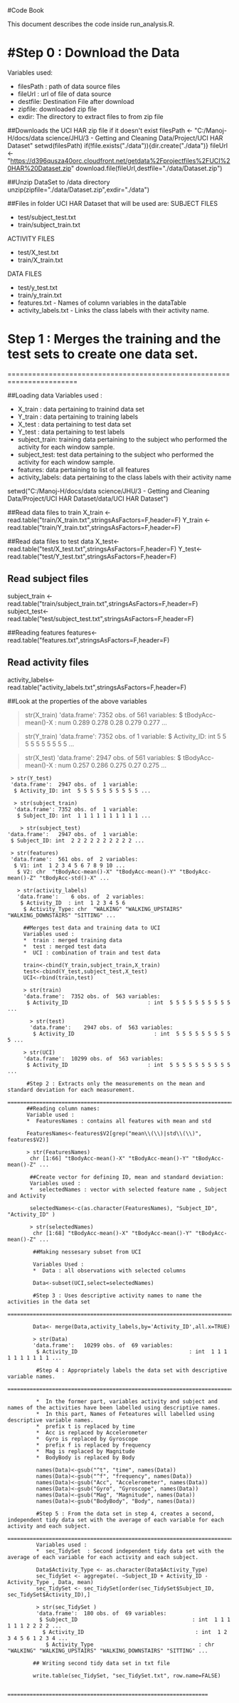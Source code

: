 #Code Book

This document describes the code inside run_analysis.R.

#Step 0 : Download the Data
===========================

Variables used:
*  filesPath : path of data source files
*  fileUrl : url of file of data source
*  destfile: Destination File after download
*  zipfile: downloaded zip file
*  exdir: The directory to extract files to from zip file

##Downloads the UCI HAR zip file if it doesn't exist
filesPath <- "C:/Manoj-H/docs/data science/JHU/3 - Getting and Cleaning Data/Project/UCI HAR Dataset"
setwd(filesPath)
if(!file.exists("./data")){dir.create("./data")}
fileUrl <- "https://d396qusza40orc.cloudfront.net/getdata%2Fprojectfiles%2FUCI%20HAR%20Dataset.zip"
download.file(fileUrl,destfile="./data/Dataset.zip")

##Unzip DataSet to /data directory
unzip(zipfile="./data/Dataset.zip",exdir="./data")

##Files in folder UCI HAR Dataset that will be used are:
SUBJECT FILES
* test/subject_test.txt
* train/subject_train.txt

ACTIVITY FILES
* test/X_test.txt
* train/X_train.txt

DATA FILES
* test/y_test.txt
* train/y_train.txt
* features.txt - Names of column variables in the dataTable
* activity_labels.txt - Links the class labels with their activity name.

# Step 1 : Merges the training and the test sets to create one data set.
=======================================================================

##Loading data
Variables used :
* X_train : data pertaining to trainind data set
* Y_train : data pertaining to training labels
* X_test : data pertaining to test data set
* Y_test : data pertaining to test labels
* subject_train: training data pertaining to the subject who performed the activity for each window sample. 
* subject_test: test data pertaining to the subject who performed the activity for each window sample. 
* features: data pertaining to list of all features
* activity_labels: data pertaining to the class labels with their activity name

setwd("C:/Manoj-H/docs/data science/JHU/3 - Getting and Cleaning Data/Project/UCI HAR Dataset/data/UCI HAR Dataset")

##Read data files to train 
X_train <-read.table("train/X_train.txt",stringsAsFactors=F,header=F)
Y_train <-read.table("train/Y_train.txt",stringsAsFactors=F,header=F)

##Read data files to test data
X_test<-read.table("test/X_test.txt",stringsAsFactors=F,header=F)
Y_test<-read.table("test/Y_test.txt",stringsAsFactors=F,header=F)


## Read subject files
subject_train <-read.table("train/subject_train.txt",stringsAsFactors=F,header=F)
subject_test<-read.table("test/subject_test.txt",stringsAsFactors=F,header=F)

##Reading features
features<-read.table("features.txt",stringsAsFactors=F,header=F)

## Read activity files 
activity_labels<-read.table("activity_labels.txt",stringsAsFactors=F,header=F)

##Look at the properties of the above variables
> str(X_train)
'data.frame':	7352 obs. of  561 variables:
 $ tBodyAcc-mean()-X                   : num  0.289 0.278 0.28 0.279 0.277 ...

  > str(Y_train)
  'data.frame':	7352 obs. of  1 variable:
   $ Activity_ID: int  5 5 5 5 5 5 5 5 5 5 ...

   > str(X_test)
   'data.frame':	2947 obs. of  561 variables:
    $ tBodyAcc-mean()-X                   : num  0.257 0.286 0.275 0.27 0.275 ...

     > str(Y_test)
     'data.frame':	2947 obs. of  1 variable:
      $ Activity_ID: int  5 5 5 5 5 5 5 5 5 5 ...

      > str(subject_train)
      'data.frame':	7352 obs. of  1 variable:
       $ Subject_ID: int  1 1 1 1 1 1 1 1 1 1 ...

        > str(subject_test)
	'data.frame':	2947 obs. of  1 variable:
	 $ Subject_ID: int  2 2 2 2 2 2 2 2 2 2 ...

	 > str(features)
	 'data.frame':	561 obs. of  2 variables:
	  $ V1: int  1 2 3 4 5 6 7 8 9 10 ...
	   $ V2: chr  "tBodyAcc-mean()-X" "tBodyAcc-mean()-Y" "tBodyAcc-mean()-Z" "tBodyAcc-std()-X" ...

	   > str(activity_labels)
	   'data.frame':	6 obs. of  2 variables:
	    $ Activity_ID  : int  1 2 3 4 5 6
	     $ Activity_Type: chr  "WALKING" "WALKING_UPSTAIRS" "WALKING_DOWNSTAIRS" "SITTING" ...

	     ##Merges test data and training data to UCI
	     Variables used :
	     *  train : merged training data
	     *  test : merged test data
	     *  UCI : combination of train and test data

	     train<-cbind(Y_train,subject_train,X_train)
	     test<-cbind(Y_test,subject_test,X_test)
	     UCI<-rbind(train,test)

	     > str(train)
	     'data.frame':	7352 obs. of  563 variables:
	      $ Activity_ID                         : int  5 5 5 5 5 5 5 5 5 5 ...

	       > str(test)
	       'data.frame':	2947 obs. of  563 variables:
	        $ Activity_ID                         : int  5 5 5 5 5 5 5 5 5 5 ...

		 > str(UCI)
		 'data.frame':	10299 obs. of  563 variables:
		  $ Activity_ID                         : int  5 5 5 5 5 5 5 5 5 5 ...

		  #Step 2 : Extracts only the measurements on the mean and standard deviation for each measurement.
		  ===============================================================================================
		  ##Reading column names:
		  Variable used :
		  *  FeaturesNames : contains all features with mean and std

		  FeaturesNames<-features$V2[grep("mean\\(\\)|std\\(\\)", features$V2)]

		  > str(FeaturesNames)
		   chr [1:66] "tBodyAcc-mean()-X" "tBodyAcc-mean()-Y" "tBodyAcc-mean()-Z" ...

		   ##Create vector for defining ID, mean and standard deviation:
		   Variables used :
		   *  selectedNames : vector with selected feature name , Subject and Activity

		   selectedNames<-c(as.character(FeaturesNames), "Subject_ID", "Activity_ID" )

		   > str(selectedNames)
		    chr [1:68] "tBodyAcc-mean()-X" "tBodyAcc-mean()-Y" "tBodyAcc-mean()-Z" ...

		    ##Making nessesary subset from UCI

		    Variables Used :
		    *  Data : all observations with selected columns

		    Data<-subset(UCI,select=selectedNames)

		    #Step 3 : Uses descriptive activity names to name the activities in the data set
		    ================================================================================

		    Data<- merge(Data,activity_labels,by='Activity_ID',all.x=TRUE)

		    > str(Data)
		    'data.frame':	10299 obs. of  69 variables:
		     $ Activity_ID                                   : int  1 1 1 1 1 1 1 1 1 1 ...

		     #Step 4 : Appropriately labels the data set with descriptive variable names.
		     ============================================================================

		     *  In the former part, variables activity and subject and names of the activities have been labelled using descriptive names.
		     *  In this part, Names of Feteatures will labelled using descriptive variable names.
		     *  prefix t is replaced by time
		     *  Acc is replaced by Accelerometer
		     *  Gyro is replaced by Gyroscope
		     *  prefix f is replaced by frequency
		     *  Mag is replaced by Magnitude
		     *  BodyBody is replaced by Body

		     names(Data)<-gsub("^t", "time", names(Data))
		     names(Data)<-gsub("^f", "frequency", names(Data))
		     names(Data)<-gsub("Acc", "Accelerometer", names(Data))
		     names(Data)<-gsub("Gyro", "Gyroscope", names(Data))
		     names(Data)<-gsub("Mag", "Magnitude", names(Data))
		     names(Data)<-gsub("BodyBody", "Body", names(Data))

		     #Step 5 : From the data set in step 4, creates a second, independent tidy data set with the average of each variable for each activity and each subject.
		     =======================================================================================================================================================
		     Variables used :
		     *  sec_TidySet  : Second independent tidy data set with the average of each variable for each activity and each subject.

		     Data$Activity_Type <- as.character(Data$Activity_Type)
		     sec_TidySet <- aggregate(. ~Subject_ID + Activity_ID - Activity_Type , Data, mean)
		     sec_TidySet <- sec_TidySet[order(sec_TidySet$Subject_ID, sec_TidySet$Activity_ID),]

		     > str(sec_TidySet )
		     'data.frame':	180 obs. of  69 variables:
		      $ Subject_ID                                    : int  1 1 1 1 1 1 2 2 2 2 ...
		       $ Activity_ID                                   : int  1 2 3 4 5 6 1 2 3 4 ...
		        $ Activity_Type                                 : chr  "WALKING" "WALKING_UPSTAIRS" "WALKING_DOWNSTAIRS" "SITTING" ...

			## Writing second tidy data set in txt file

			write.table(sec_TidySet, "sec_TidySet.txt", row.name=FALSE)

			===============================================================
